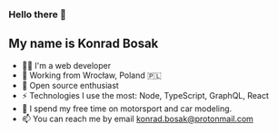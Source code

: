 ### Hello there 👋 

## My name is Konrad Bosak

- 👨‍💻 I'm a web developer 
- 🌆 Working from Wrocław, Poland 🇵🇱
- 🤗 Open source enthusiast
- ⚡ Technologies I use the most: Node, TypeScript, GraphQL, React
- 🏁 I spend my free time on motorsport and car modeling.
- 📫 You can reach me by email [konrad.bosak@protonmail.com](konrad.bosak@protonmail.com)
